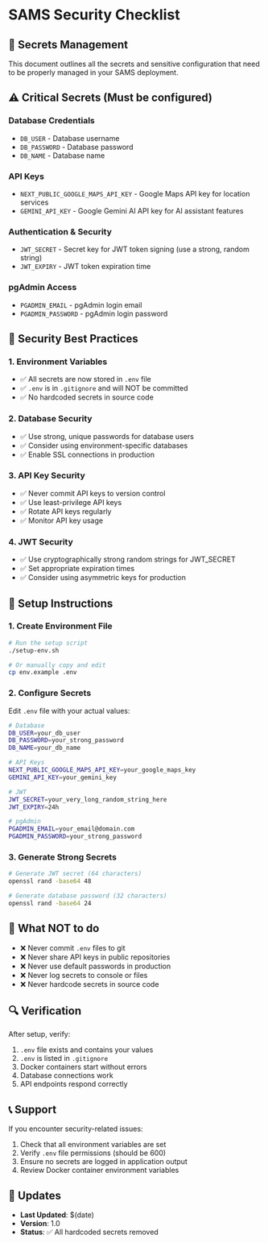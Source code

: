# SAMS Security Checklist

## 🔐 Secrets Management

This document outlines all the secrets and sensitive configuration that need to be properly managed in your SAMS deployment.

## ⚠️ Critical Secrets (Must be configured)

### Database Credentials
- `DB_USER` - Database username
- `DB_PASSWORD` - Database password  
- `DB_NAME` - Database name

### API Keys
- `NEXT_PUBLIC_GOOGLE_MAPS_API_KEY` - Google Maps API key for location services
- `GEMINI_API_KEY` - Google Gemini AI API key for AI assistant features

### Authentication & Security
- `JWT_SECRET` - Secret key for JWT token signing (use a strong, random string)
- `JWT_EXPIRY` - JWT token expiration time

### pgAdmin Access
- `PGADMIN_EMAIL` - pgAdmin login email
- `PGADMIN_PASSWORD` - pgAdmin login password

## 🚨 Security Best Practices

### 1. Environment Variables
- ✅ All secrets are now stored in `.env` file
- ✅ `.env` is in `.gitignore` and will NOT be committed
- ✅ No hardcoded secrets in source code

### 2. Database Security
- ✅ Use strong, unique passwords for database users
- ✅ Consider using environment-specific databases
- ✅ Enable SSL connections in production

### 3. API Key Security
- ✅ Never commit API keys to version control
- ✅ Use least-privilege API keys
- ✅ Rotate API keys regularly
- ✅ Monitor API key usage

### 4. JWT Security
- ✅ Use cryptographically strong random strings for JWT_SECRET
- ✅ Set appropriate expiration times
- ✅ Consider using asymmetric keys for production

## 🔧 Setup Instructions

### 1. Create Environment File
```bash
# Run the setup script
./setup-env.sh

# Or manually copy and edit
cp env.example .env
```

### 2. Configure Secrets
Edit `.env` file with your actual values:
```bash
# Database
DB_USER=your_db_user
DB_PASSWORD=your_strong_password
DB_NAME=your_db_name

# API Keys
NEXT_PUBLIC_GOOGLE_MAPS_API_KEY=your_google_maps_key
GEMINI_API_KEY=your_gemini_key

# JWT
JWT_SECRET=your_very_long_random_string_here
JWT_EXPIRY=24h

# pgAdmin
PGADMIN_EMAIL=your_email@domain.com
PGADMIN_PASSWORD=your_strong_password
```

### 3. Generate Strong Secrets
```bash
# Generate JWT secret (64 characters)
openssl rand -base64 48

# Generate database password (32 characters)
openssl rand -base64 24
```

## 🚫 What NOT to do

- ❌ Never commit `.env` files to git
- ❌ Never share API keys in public repositories
- ❌ Never use default passwords in production
- ❌ Never log secrets to console or files
- ❌ Never hardcode secrets in source code

## 🔍 Verification

After setup, verify:
1. `.env` file exists and contains your values
2. `.env` is listed in `.gitignore`
3. Docker containers start without errors
4. Database connections work
5. API endpoints respond correctly

## 📞 Support

If you encounter security-related issues:
1. Check that all environment variables are set
2. Verify `.env` file permissions (should be 600)
3. Ensure no secrets are logged in application output
4. Review Docker container environment variables

## 🔄 Updates

- **Last Updated**: $(date)
- **Version**: 1.0
- **Status**: ✅ All hardcoded secrets removed
